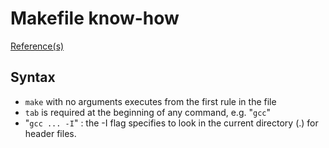 # Makefile know-how
[Reference(s)](https://www.cs.colby.edu/maxwell/courses/tutorials/maketutor/)


## Syntax
- `make` with no arguments executes from the first rule in the file
- `tab` is required at the beginning of any command, e.g. "`gcc`"
- "`gcc ... -I`" : the -I flag specifies to look in the current directory (.) for header files.